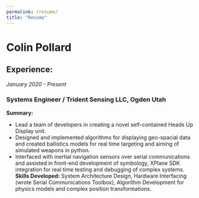 ```yaml
---
permalink: /resume/
title: "Resume"
---
```


# Colin Pollard

## Experience:
*January 2020 - Present*
### Systems Engineer / Trident Sensing LLC, Ogden Utah
**Summary:** 
- Lead a team of developers in creating a novel self-contained Heads Up Display unit. 
- Designed and implemented algorithms for displaying geo-spacial data and created ballistics models for real time targeting and aiming of simulated weapons in python. 
- Interfaced with inertial navigation sensors over serial communications and assisted in front-end development of symbology, XPlane SDK integration for real time testing and debugging of complex systems.
**Skills Developed:** System Architecture Design, Hardware Interfacing (wrote Serial Communications Toolbox), Algorithm Development for physics models and complex position transformations.
